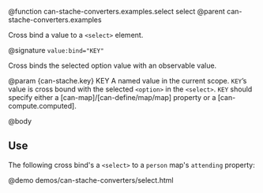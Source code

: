 @function can-stache-converters.examples.select select 
@parent can-stache-converters.examples

Cross bind a value to a `<select>` element.

@signature `value:bind="KEY"`

Cross binds the selected option value with an observable value.

@param {can-stache.key} KEY A named value in the current 
scope. `KEY`’s value is cross bound with the selected `<option>` in
the `<select>`. `KEY` should specify either a [can-map]/[can-define/map/map] property or a [can-compute.computed].

@body

## Use

The following cross bind's a `<select>` to a `person` map's `attending` property:

@demo demos/can-stache-converters/select.html
